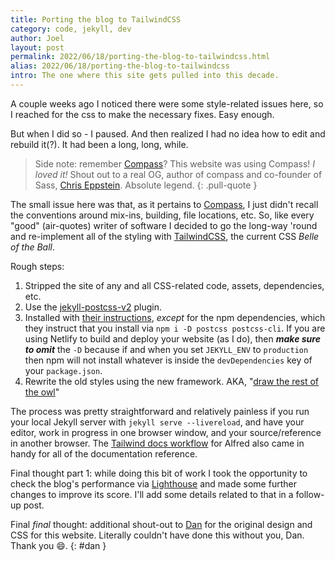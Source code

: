 ```yaml
---
title: Porting the blog to TailwindCSS
category: code, jekyll, dev
author: Joel
layout: post
permalink: 2022/06/18/porting-the-blog-to-tailwindcss.html
alias: 2022/06/18/porting-the-blog-to-tailwindcss
intro: The one where this site gets pulled into this decade.
---
```


A couple weeks ago I noticed there were some style-related issues here, so I
reached for the css to make the necessary fixes. Easy enough.

But when I did so - I paused. And then realized I had no idea how to edit and
rebuild it(?). It had been a long, long, while.

> Side note: remember [Compass](http://compass-style.org/)? This website was using Compass! _I loved it!_
> Shout out to a real OG, author of compass and co-founder of Sass, [Chris Eppstein](https://twitter.com/chriseppstein).
> Absolute legend.
{: .pull-quote }

The small issue here was that, as it pertains to [Compass](http://compass-style.org/),
I just didn't recall the conventions around mix-ins, building, file locations,
etc. So, like every "good" (air-quotes) writer of software I decided to go the
long-way 'round and re-implement all of the styling with [TailwindCSS](https://tailwindcss.com/),
the current CSS _Belle of the Ball_.

Rough steps:

1. Stripped the site of any and all CSS-related code, assets, dependencies, etc.
2. Use the [jekyll-postcss-v2](https://github.com/bglw/jekyll-postcss-v2) plugin.
3. Installed with [their instructions](https://github.com/bglw/jekyll-postcss-v2#installation),
   _except_ for the npm dependencies, which they instruct that you install via
   `npm i -D postcss postcss-cli`. If you are using Netlify to build and deploy
   your website (as I do), then ***make sure to omit*** the `-D` because if and
   when you set `JEKYLL_ENV` to `production` then npm will not install whatever
   is inside the `devDependencies` key of your `package.json`.
4. Rewrite the old styles using the new framework. AKA, "[draw the rest of the owl](https://knowyourmeme.com/memes/how-to-draw-an-owl)"

The process was pretty straightforward and relatively painless if you run your
local Jekyll server with `jekyll serve --livereload`, and have your editor,
work in progress in one browser window, and your source/reference in another
browser. The [Tailwind docs workflow](https://www.packal.org/workflow/tailwind-docs-workflow-alfred)
for Alfred also came in handy for all of the documentation reference.

Final thought part 1: while doing this bit of work I took the opportunity to check the
blog's performance via [Lighthouse](https://developer.chrome.com/docs/lighthouse/overview/)
and made some further changes to improve its score. I'll add some details
related to that in a follow-up post.

Final _final_ thought: additional shout-out to [Dan](https://www.perrera.com/)
for the original design and CSS for this website. Literally couldn't have done
this without you, Dan. Thank you 😄.
{: #dan }
